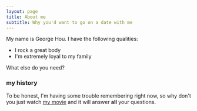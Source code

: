 ```yaml
---
layout: page
title: About me
subtitle: Why you'd want to go on a date with me
---
```


My name is George Hou. I have the following qualities:

- I rock a great body
- I'm extremely loyal to my family

What else do you need?

### my history

To be honest, I'm having some trouble remembering right now, so why don't you just watch [my movie](http://en.wikipedia.org/wiki/The_Princess_Bride_%28film%29) and it will answer **all** your questions.
